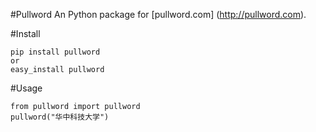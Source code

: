 #Pullword
An Python package for [pullword.com] (http://pullword.com). 

#Install
``` 
pip install pullword 
or 
easy_install pullword 
```

#Usage
```
from pullword import pullword 
pullword("华中科技大学")

```

